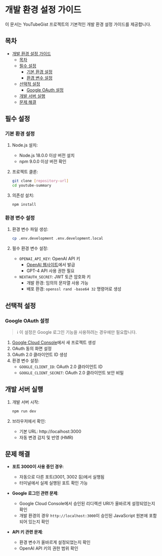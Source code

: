 # 개발 환경 설정 가이드

이 문서는 YouTubeGist 프로젝트의 기본적인 개발 환경 설정 가이드를 제공합니다.

## 목차

- [개발 환경 설정 가이드](#개발-환경-설정-가이드)
  - [목차](#목차)
  - [필수 설정](#필수-설정)
    - [기본 환경 설정](#기본-환경-설정)
    - [환경 변수 설정](#환경-변수-설정)
  - [선택적 설정](#선택적-설정)
    - [Google OAuth 설정](#google-oauth-설정)
  - [개발 서버 실행](#개발-서버-실행)
  - [문제 해결](#문제-해결)

## 필수 설정

### 기본 환경 설정

1. Node.js 설치:
   - Node.js 18.0.0 이상 버전 설치
   - npm 9.0.0 이상 버전 확인

2. 프로젝트 클론:
   ```bash
   git clone [repository-url]
   cd youtube-summary
   ```

3. 의존성 설치:
   ```bash
   npm install
   ```

### 환경 변수 설정

1. 환경 변수 파일 생성:
   ```bash
   cp .env.development .env.development.local
   ```

2. 필수 환경 변수 설정:
   - `OPENAI_API_KEY`: OpenAI API 키
     - [OpenAI 웹사이트](https://platform.openai.com/api-keys)에서 발급
     - GPT-4 API 사용 권한 필요
   - `NEXTAUTH_SECRET`: JWT 토큰 암호화 키
     - 개발 환경: 임의의 문자열 사용 가능
     - 배포 환경: `openssl rand -base64 32` 명령어로 생성

## 선택적 설정

### Google OAuth 설정

> ℹ️ 이 설정은 Google 로그인 기능을 사용하려는 경우에만 필요합니다.

1. [Google Cloud Console](https://console.cloud.google.com/)에서 새 프로젝트 생성
2. OAuth 동의 화면 설정
3. OAuth 2.0 클라이언트 ID 생성
4. 환경 변수 설정:
   - `GOOGLE_CLIENT_ID`: OAuth 2.0 클라이언트 ID
   - `GOOGLE_CLIENT_SECRET`: OAuth 2.0 클라이언트 보안 비밀

## 개발 서버 실행

1. 개발 서버 시작:
   ```bash
   npm run dev
   ```

2. 브라우저에서 확인:
   - 기본 URL: http://localhost:3000
   - 자동 변경 감지 및 반영 (HMR)

## 문제 해결

- **포트 3000이 사용 중인 경우**:
  - 자동으로 다른 포트(3001, 3002 등)에서 실행됨
  - 터미널에서 실제 실행된 포트 확인 가능

- **Google 로그인 관련 문제**:
  - Google Cloud Console에서 승인된 리디렉션 URI가 올바르게 설정되었는지 확인
  - 개발 환경의 경우 `http://localhost:3000`이 승인된 JavaScript 원본에 포함되어 있는지 확인

- **API 키 관련 문제**:
  - 환경 변수가 올바르게 설정되었는지 확인
  - OpenAI API 키의 권한 범위 확인 